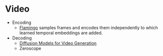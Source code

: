 # Video

- Encoding
  - [Flamingo](https://arxiv.org/pdf/2204.14198) samples frames and encodes them independently to which learned temporal embeddings are added. 
- Decoding
  - [Diffusion Models for Video Generation](https://lilianweng.github.io/posts/2024-04-12-diffusion-video/)
  - Zeroscope